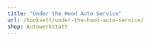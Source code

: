 ```yaml
---
title: "Under the Hood Auto Service"
url: /hooksett/under-the-hood-auto-service/
shop: Autowerkstatt
---
```

